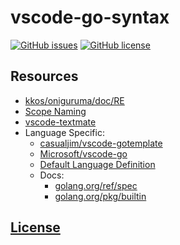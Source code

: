 # vscode-go-syntax 
[![GitHub issues](https://img.shields.io/github/issues/dunstontc/vscode-go-syntax.svg)](https://github.com/dunstontc/vscode-go-syntax/issues)
[![GitHub license](https://img.shields.io/badge/license-MIT-blue.svg)](https://github.com/dunstontc/vscode-go-syntax/blob/master/LICENSE) 


## Resources
- [kkos/oniguruma/doc/RE](https://github.com/kkos/oniguruma/blob/master/doc/RE)
- [Scope Naming](https://www.sublimetext.com/docs/3/scope_naming.html)
- [vscode-textmate](https://github.com/Microsoft/vscode-textmate)
- Language Specific:
  - [casualjim/vscode-gotemplate](https://github.com/casualjim/vscode-gotemplate)
  - [Microsoft/vscode-go](https://github.com/Microsoft/vscode-go)
  - [Default Language Definition](https://github.com/Microsoft/vscode/tree/master/extensions/go/syntaxes)
  - Docs:
    - [golang.org/ref/spec](https://golang.org/ref/spec)
    - [golang.org/pkg/builtin](https://golang.org/pkg/builtin)

  
## [License](https://github.com/dunstontc/vscode-go-syntax/blob/master/LICENSE)

